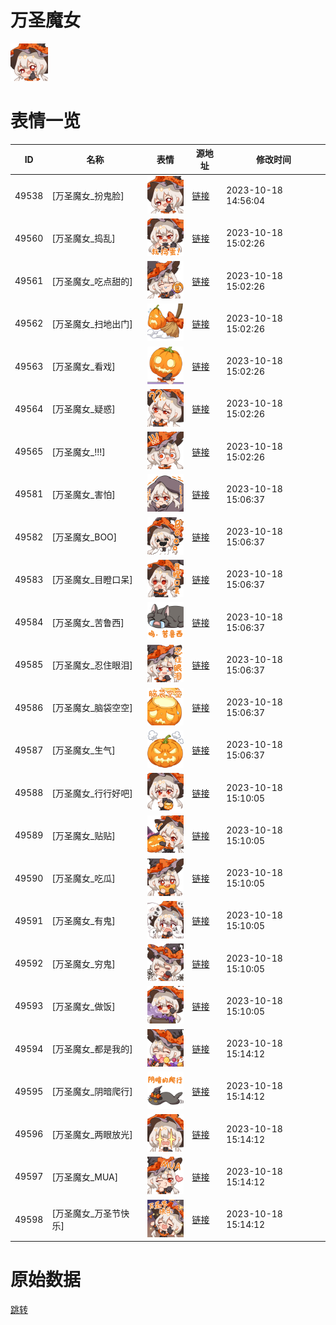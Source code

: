 # 万圣魔女

<img src="./cover.png" height="60" alt="cover" />

# 表情一览

|ID|名称|表情|源地址|修改时间|
|----|----|----|----|----|
|49538|[万圣魔女_扮鬼脸]|<img src="./pic/049538_%5B万圣魔女_扮鬼脸%5D.png" height="60" alt="扮鬼脸"/>|[链接](https://i0.hdslb.com/bfs/emote/753c2781abbdefa309874eab7a280071ee640bd4.png)|2023-10-18 14:56:04|
|49560|[万圣魔女_捣乱]|<img src="./pic/049560_%5B万圣魔女_捣乱%5D.png" height="60" alt="捣乱"/>|[链接](https://i0.hdslb.com/bfs/emote/d2306c5680e86f1cef798857d4441910dbf26d60.png)|2023-10-18 15:02:26|
|49561|[万圣魔女_吃点甜的]|<img src="./pic/049561_%5B万圣魔女_吃点甜的%5D.png" height="60" alt="吃点甜的"/>|[链接](https://i0.hdslb.com/bfs/emote/c2abdbbccbee3d359da8682145a5bc54a43f5728.png)|2023-10-18 15:02:26|
|49562|[万圣魔女_扫地出门]|<img src="./pic/049562_%5B万圣魔女_扫地出门%5D.png" height="60" alt="扫地出门"/>|[链接](https://i0.hdslb.com/bfs/emote/d4ffcbbeca5bfda564e3c8e6b0dec6b98d2af5dc.png)|2023-10-18 15:02:26|
|49563|[万圣魔女_看戏]|<img src="./pic/049563_%5B万圣魔女_看戏%5D.png" height="60" alt="看戏"/>|[链接](https://i0.hdslb.com/bfs/emote/f0314311b7fca667df8c9fc8a1d076cd152df601.png)|2023-10-18 15:02:26|
|49564|[万圣魔女_疑惑]|<img src="./pic/049564_%5B万圣魔女_疑惑%5D.png" height="60" alt="疑惑"/>|[链接](https://i0.hdslb.com/bfs/emote/67aa323a042b64c9af6df2d0dbcb7ee1980a8c60.png)|2023-10-18 15:02:26|
|49565|[万圣魔女_!!!]|<img src="./pic/049565_%5B万圣魔女_!!!%5D.png" height="60" alt="!!!"/>|[链接](https://i0.hdslb.com/bfs/emote/20a798ed97508714424a0f900520c5f9b737870b.png)|2023-10-18 15:02:26|
|49581|[万圣魔女_害怕]|<img src="./pic/049581_%5B万圣魔女_害怕%5D.png" height="60" alt="害怕"/>|[链接](https://i0.hdslb.com/bfs/emote/b07b08dcbfa9b9431199302b9808af6eb5516ce5.png)|2023-10-18 15:06:37|
|49582|[万圣魔女_BOO]|<img src="./pic/049582_%5B万圣魔女_BOO%5D.png" height="60" alt="BOO"/>|[链接](https://i0.hdslb.com/bfs/emote/2a4476d3bded1405085f2c27f130c4c4a9868a75.png)|2023-10-18 15:06:37|
|49583|[万圣魔女_目瞪口呆]|<img src="./pic/049583_%5B万圣魔女_目瞪口呆%5D.png" height="60" alt="目瞪口呆"/>|[链接](https://i0.hdslb.com/bfs/emote/d97b1998fb62abbd030e9767b9544d2334d5ae6f.png)|2023-10-18 15:06:37|
|49584|[万圣魔女_苦鲁西]|<img src="./pic/049584_%5B万圣魔女_苦鲁西%5D.png" height="60" alt="苦鲁西"/>|[链接](https://i0.hdslb.com/bfs/emote/b796f94a321f53aa99464ec64ee9da5d76da2f13.png)|2023-10-18 15:06:37|
|49585|[万圣魔女_忍住眼泪]|<img src="./pic/049585_%5B万圣魔女_忍住眼泪%5D.png" height="60" alt="忍住眼泪"/>|[链接](https://i0.hdslb.com/bfs/emote/b45e0633bc3b06cc198de260188406f82dc04a92.png)|2023-10-18 15:06:37|
|49586|[万圣魔女_脑袋空空]|<img src="./pic/049586_%5B万圣魔女_脑袋空空%5D.png" height="60" alt="脑袋空空"/>|[链接](https://i0.hdslb.com/bfs/emote/003e7ce9bda2ab19c9f26fa1a1fa4f674556f533.png)|2023-10-18 15:06:37|
|49587|[万圣魔女_生气]|<img src="./pic/049587_%5B万圣魔女_生气%5D.png" height="60" alt="生气"/>|[链接](https://i0.hdslb.com/bfs/emote/d671c1eb81fca223fb94f9bfa2438122fa927136.png)|2023-10-18 15:06:37|
|49588|[万圣魔女_行行好吧]|<img src="./pic/049588_%5B万圣魔女_行行好吧%5D.png" height="60" alt="行行好吧"/>|[链接](https://i0.hdslb.com/bfs/emote/12ab2e3059168b7c3d8b6007373497f6c451ede5.png)|2023-10-18 15:10:05|
|49589|[万圣魔女_贴贴]|<img src="./pic/049589_%5B万圣魔女_贴贴%5D.png" height="60" alt="贴贴"/>|[链接](https://i0.hdslb.com/bfs/emote/a5b8fff1460afef1cd81e15239ae191b22271e8c.png)|2023-10-18 15:10:05|
|49590|[万圣魔女_吃瓜]|<img src="./pic/049590_%5B万圣魔女_吃瓜%5D.png" height="60" alt="吃瓜"/>|[链接](https://i0.hdslb.com/bfs/emote/eada5b0c4575553f29be99262167330822fe3506.png)|2023-10-18 15:10:05|
|49591|[万圣魔女_有鬼]|<img src="./pic/049591_%5B万圣魔女_有鬼%5D.png" height="60" alt="有鬼"/>|[链接](https://i0.hdslb.com/bfs/emote/667d7a073edce00006feb52087414246c8e8d70d.png)|2023-10-18 15:10:05|
|49592|[万圣魔女_穷鬼]|<img src="./pic/049592_%5B万圣魔女_穷鬼%5D.png" height="60" alt="穷鬼"/>|[链接](https://i0.hdslb.com/bfs/emote/da66d5f053bc4e5dedf37a6d394f2c52d9b656d0.png)|2023-10-18 15:10:05|
|49593|[万圣魔女_做饭]|<img src="./pic/049593_%5B万圣魔女_做饭%5D.png" height="60" alt="做饭"/>|[链接](https://i0.hdslb.com/bfs/emote/fadb4be73c06d27607bac2f3c55475be864f9855.png)|2023-10-18 15:10:05|
|49594|[万圣魔女_都是我的]|<img src="./pic/049594_%5B万圣魔女_都是我的%5D.png" height="60" alt="都是我的"/>|[链接](https://i0.hdslb.com/bfs/emote/a3af9a8ff82dd23159b368a3105359c279d9b1bd.png)|2023-10-18 15:14:12|
|49595|[万圣魔女_阴暗爬行]|<img src="./pic/049595_%5B万圣魔女_阴暗爬行%5D.png" height="60" alt="阴暗爬行"/>|[链接](https://i0.hdslb.com/bfs/emote/3d5820c43f81adeaa270dc219064f87fb55a0c8f.png)|2023-10-18 15:14:12|
|49596|[万圣魔女_两眼放光]|<img src="./pic/049596_%5B万圣魔女_两眼放光%5D.png" height="60" alt="两眼放光"/>|[链接](https://i0.hdslb.com/bfs/emote/de8b0ae99f190ccacdb19b4d609277458b4e898d.png)|2023-10-18 15:14:12|
|49597|[万圣魔女_MUA]|<img src="./pic/049597_%5B万圣魔女_MUA%5D.png" height="60" alt="MUA"/>|[链接](https://i0.hdslb.com/bfs/emote/920c5694e116b7e7433d094a13d9226e3252d2ef.png)|2023-10-18 15:14:12|
|49598|[万圣魔女_万圣节快乐]|<img src="./pic/049598_%5B万圣魔女_万圣节快乐%5D.png" height="60" alt="万圣节快乐"/>|[链接](https://i0.hdslb.com/bfs/emote/9b7f6f6060646d2451b70cf8a001af89603217b0.png)|2023-10-18 15:14:12|

# 原始数据

[跳转](./raw.json)

